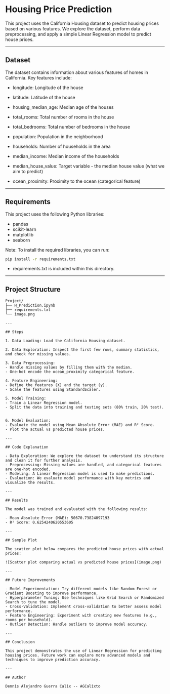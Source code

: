 # Housing Price Prediction

This project uses the California Housing dataset to predict housing prices based on various features. We explore the dataset, perform data preprocessing, and apply a simple Linear Regression model to predict house prices.

---

## Dataset

The dataset contains information about various features of homes in California. Key features include:

- longitude: Longitude of the house

- latitude: Latitude of the house

- housing_median_age: Median age of the houses

- total_rooms: Total number of rooms in the house

- total_bedrooms: Total number of bedrooms in the house

- population: Population in the neighborhood

- households: Number of households in the area

- median_income: Median income of the households

- median_house_value: Target variable - the median house value (what we aim to predict)

- ocean_proximity: Proximity to the ocean (categorical feature)

---

## Requirements

This project uses the following Python libraries:

- pandas
- scikit-learn
- matplotlib
- seaborn

Note: To install the required libraries, you can run:

```bash
pip install -r requirements.txt
```

- requirements.txt is included within this directory.

---

## Project Structure 

```plaintext
Project/
├── H_Prediction.ipynb
├── requirements.txt
└── image.png

---

## Steps

1. Data Loading: Load the California Housing dataset.

2. Data Exploration: Inspect the first few rows, summary statistics, and check for missing values.

3. Data Preprocessing:
- Handle missing values by filling them with the median.
- One-hot encode the ocean_proximity categorical feature.

4. Feature Engineering:
- Define the features (X) and the target (y).
- Scale the features using StandardScaler.

5. Model Training:
- Train a Linear Regression model.
- Split the data into training and testing sets (80% train, 20% test).


6. Model Evaluation:
- Evaluate the model using Mean Absolute Error (MAE) and R² Score.
- Plot the actual vs predicted house prices.

---

## Code Explanation

- Data Exploration: We explore the dataset to understand its structure and clean it for further analysis.
- Preprocessing: Missing values are handled, and categorical features are one-hot encoded.
- Modeling: A Linear Regression model is used to make predictions.
- Evaluation: We evaluate model performance with key metrics and visualize the results.

---

## Results

The model was trained and evaluated with the following results:

- Mean Absolute Error (MAE): 50670.73824097193
- R² Score: 0.6254240620553605

---

## Sample Plot

The scatter plot below compares the predicted house prices with actual prices:

![Scatter plot comparing actual vs predicted house prices](image.png)

---

## Future Improvements

- Model Experimentation: Try different models like Random Forest or Gradient Boosting to improve performance.
- Hyperparameter Tuning: Use techniques like Grid Search or Randomized Search to tune the model.
- Cross-Validation: Implement cross-validation to better assess model performance.
- Feature Engineering: Experiment with creating new features (e.g., rooms per household).
- Outlier Detection: Handle outliers to improve model accuracy.

---

## Conclusion

This project demonstrates the use of Linear Regression for predicting housing prices. Future work can explore more advanced models and techniques to improve prediction accuracy.

---

## Author

Dennis Alejandro Guerra Calix -- AGCalixto 

